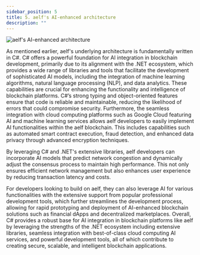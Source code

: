```yaml
---
sidebar_position: 5
title: 5. aelf's AI-enhanced architecture
description: ""
---
```

![aelf's AI-enhanced architecture](/img/chapter5.png "aelf's AI-enhanced architecture")

As mentioned earlier, aelf's underlying architecture is fundamentally written in C#. C# offers a powerful foundation for AI integration in blockchain development, primarily due to its alignment with the .NET ecosystem, which provides a wide range of libraries and tools that facilitate the development of sophisticated AI models, including the integration of machine learning algorithms, natural language processing (NLP), and data analytics. These capabilities are crucial for enhancing the functionality and intelligence of blockchain platforms. C#’s strong typing and object-oriented features ensure that code is reliable and maintainable, reducing the likelihood of errors that could compromise security. Furthermore, the seamless integration with cloud computing platforms such as Google Cloud featuring AI and machine learning services allows aelf developers to easily implement AI functionalities within the aelf blockchain. This includes capabilities such as automated smart contract execution, fraud detection, and enhanced data privacy through advanced encryption techniques. 

By leveraging C# and .NET's extensive libraries, aelf developers can incorporate AI models that predict network congestion and dynamically adjust the consensus process to maintain high performance. This not only ensures efficient network management but also enhances user experience by reducing transaction latency and costs.

For developers looking to build on aelf, they can also leverage AI for various functionalities with the extensive support from popular professional development tools, which further streamlines the development process, allowing for rapid prototyping and deployment of AI-enhanced blockchain solutions such as financial dApps and decentralized marketplaces. Overall, C# provides a robust base for AI integration in blockchain platforms like aelf by leveraging the strengths of the .NET ecosystem including extensive libraries, seamless integration with best-of-class cloud computing AI services, and powerful development tools, all of which contribute to creating secure, scalable, and intelligent blockchain applications.
